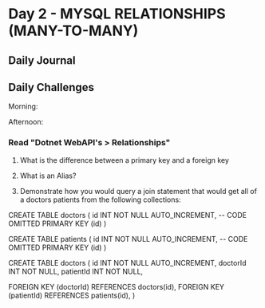 # Day 2 - MYSQL RELATIONSHIPS (MANY-TO-MANY)

## Daily Journal

## Daily Challenges

Morning:

Afternoon:

### Read "Dotnet WebAPI's > Relationships"

1. What is the difference between a primary key and a foreign key

2. What is an Alias?

3. Demonstrate how you would query a join statement that would get all of a doctors patients from the following collections:

CREATE TABLE doctors (
id INT NOT NULL AUTO_INCREMENT,
-- CODE OMITTED
PRIMARY KEY (id)
)

CREATE TABLE patients (
id INT NOT NULL AUTO_INCREMENT,
-- CODE OMITTED
PRIMARY KEY (id)
)

CREATE TABLE doctors (
id INT NOT NULL AUTO_INCREMENT,
doctorId INT NOT NULL,
patientId INT NOT NULL,

FOREIGN KEY (doctorId)
REFERENCES doctors(id),
FOREIGN KEY (patientId)
REFERENCES patients(id),
)

